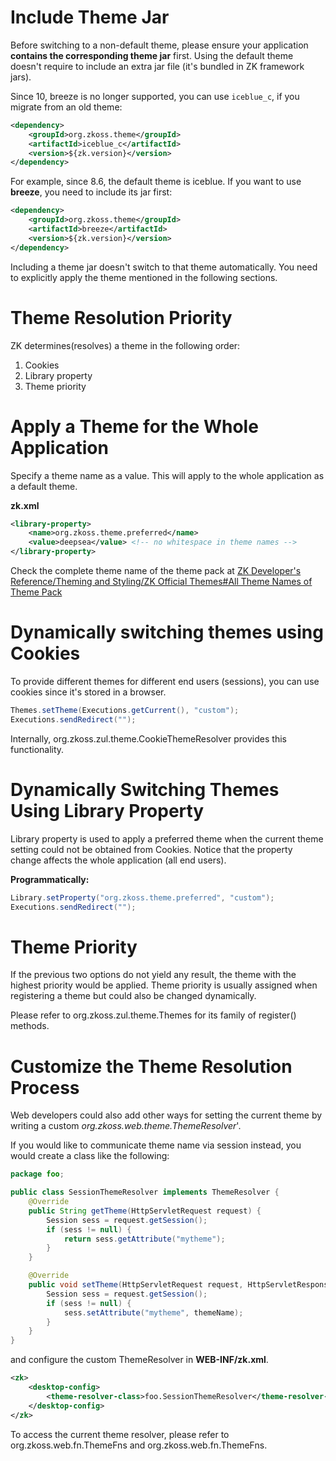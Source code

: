 

# Include Theme Jar

Before switching to a non-default theme, please ensure your application
**contains the corresponding theme jar** first. Using the default theme
doesn't require to include an extra jar file (it's bundled in ZK
framework jars).

Since 10, breeze is no longer supported, you can use `iceblue_c`, if you
migrate from an old theme:

```xml
<dependency>
    <groupId>org.zkoss.theme</groupId>
    <artifactId>iceblue_c</artifactId>
    <version>${zk.version}</version>
</dependency>
```

For example, since 8.6, the default theme is iceblue. If you want to use
**breeze**, you need to include its jar first:

```xml
<dependency>
    <groupId>org.zkoss.theme</groupId>
    <artifactId>breeze</artifactId>
    <version>${zk.version}</version>
</dependency>
```

Including a theme jar doesn't switch to that theme automatically. You
need to explicitly apply the theme mentioned in the following sections.

# Theme Resolution Priority

ZK determines(resolves) a theme in the following order:

1.  Cookies
2.  Library property
3.  Theme priority

# Apply a Theme for the Whole Application

Specify a theme name as a value. This will apply to the whole
application as a default theme.

**zk.xml**

```xml
<library-property>
    <name>org.zkoss.theme.preferred</name>
    <value>deepsea</value> <!-- no whitespace in theme names -->
</library-property>
```

Check the complete theme name of the theme pack at [ZK Developer's
Reference/Theming and Styling/ZK Official Themes#All Theme Names of
Theme
Pack]({{site.baseurl}}/zk_dev_ref/theming_and_styling/zk_official_themes#All_Theme_Names_of_Theme_Pack)

# Dynamically switching themes using Cookies

To provide different themes for different end users (sessions), you can
use cookies since it's stored in a browser.

```java
Themes.setTheme(Executions.getCurrent(), "custom");
Executions.sendRedirect("");
```

Internally, <javadoc>org.zkoss.zul.theme.CookieThemeResolver</javadoc>
provides this functionality.

# Dynamically Switching Themes Using Library Property

Library property is used to apply a preferred theme when the current
theme setting could not be obtained from Cookies. Notice that the
property change affects the whole application (all end users).

**Programmatically:**

```java
Library.setProperty("org.zkoss.theme.preferred", "custom");
Executions.sendRedirect("");
```

# Theme Priority

If the previous two options do not yield any result, the theme with the
highest priority would be applied. Theme priority is usually assigned
when registering a theme but could also be changed dynamically.

Please refer to <javadoc>org.zkoss.zul.theme.Themes</javadoc> for its
family of register() methods.

# Customize the Theme Resolution Process

Web developers could also add other ways for setting the current theme
by writing a custom
*<javadoc>org.zkoss.web.theme.ThemeResolver</javadoc>*'.

If you would like to communicate theme name via session instead, you
would create a class like the following:

```java
package foo;

public class SessionThemeResolver implements ThemeResolver {
    @Override
    public String getTheme(HttpServletRequest request) {
        Session sess = request.getSession();
        if (sess != null) {
            return sess.getAttribute("mytheme");
        }
    }

    @Override
    public void setTheme(HttpServletRequest request, HttpServletResponse response, String themeName) {
        Session sess = request.getSession();
        if (sess != null) {
            sess.setAttribute("mytheme", themeName);
        }
    }
}
```

and configure the custom ThemeResolver in **WEB-INF/zk.xml**.

```xml
<zk>
    <desktop-config>
        <theme-resolver-class>foo.SessionThemeResolver</theme-resolver-class>
    </desktop-config>
</zk>
```

To access the current theme resolver, please refer to
<javadoc class="true" method="getThemeResolver()">org.zkoss.web.fn.ThemeFns</javadoc>
and
<javadoc class="true" method="setThemeResolver(org.zkoss.web.theme.ThemeRegistry)">org.zkoss.web.fn.ThemeFns</javadoc>.
